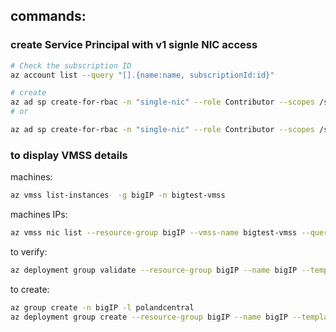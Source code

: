 ## commands:

### create Service Principal with v1 signle NIC access

```bash
# Check the subscription ID
az account list --query "[].{name:name, subscriptionId:id}"

# create
az ad sp create-for-rbac -n "single-nic" --role Contributor --scopes /subscriptions/{SubscriptionId}
# or

az ad sp create-for-rbac -n "single-nic" --role Contributor --scopes /subscriptions/d80a2140-b340-4ba3-98f2-4db9adb2c42b
```

### to display VMSS details

machines:
```bash
az vmss list-instances  -g bigIP -n bigtest-vmss
```


machines IPs:
```bash
az vmss nic list --resource-group bigIP --vmss-name bigtest-vmss --query "[].ipConfigurations[].privateIPAddress"
```

to verify:

```bash
az deployment group validate --resource-group bigIP --name bigIP --template-file bigIP.json
```

to create:

```bash
az group create -n bigIP -l polandcentral
az deployment group create --resource-group bigIP --name bigIP --template-file bigIP.json
```